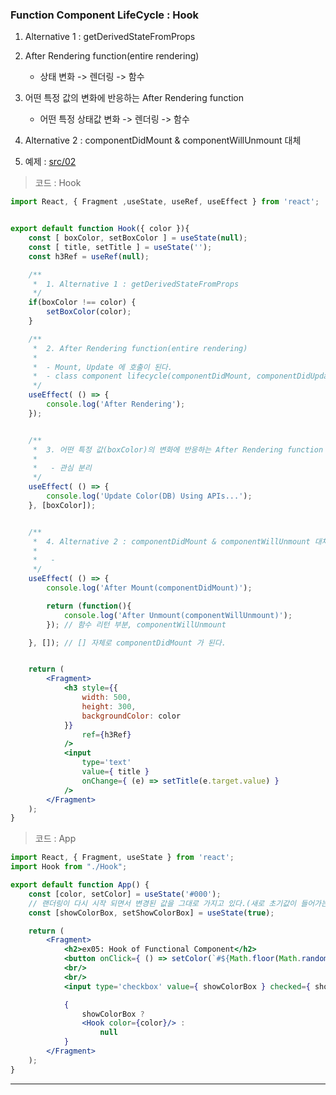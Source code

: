 ### Function Component LifeCycle : Hook

1. Alternative 1 : getDerivedStateFromProps
2. After Rendering function(entire rendering)

    - 상태 변화 -> 렌더링 -> 함수

3. 어떤 특정 값의 변화에 반응하는 After Rendering function

    - 어떤 특정 상태값 변화 -> 렌더링 -> 함수

4. Alternative 2 : componentDidMount & componentWillUnmount 대체
5. 예제 : [src/02](https://github.com/dntjd7701/react-practice/tree/main/component/ex05/src/02)


>  코드 : Hook


```jsx
import React, { Fragment ,useState, useRef, useEffect } from 'react';


export default function Hook({ color }){
    const [ boxColor, setBoxColor ] = useState(null);
    const [ title, setTitle ] = useState('');
    const h3Ref = useRef(null);

    /**
     *  1. Alternative 1 : getDerivedStateFromProps
     */
    if(boxColor !== color) {
        setBoxColor(color);
    }

    /**
     *  2. After Rendering function(entire rendering)
     *
     *  - Mount, Update 에 호출이 된다.
     *  - class component lifecycle(componentDidMount, componentDidUpdate)
     */
    useEffect( () => {
        console.log('After Rendering');
    });


    /**
     *  3. 어떤 특정 값(boxColor)의 변화에 반응하는 After Rendering function **
     *
     *   - 관심 분리
     */
    useEffect( () => {
        console.log('Update Color(DB) Using APIs...');
    }, [boxColor]);


    /**
     *  4. Alternative 2 : componentDidMount & componentWillUnmount 대체
     *
     *   -
     */
    useEffect( () => {
        console.log('After Mount(componentDidMount)');

        return (function(){
            console.log('After Unmount(componentWillUnmount)');
        }); // 함수 리턴 부분, componentWillUnmount

    }, []); // [] 자체로 componentDidMount 가 된다.


    return (
        <Fragment>
            <h3 style={{
                width: 500,
                height: 300,
                backgroundColor: color
            }}
                ref={h3Ref}
            />
            <input
                type='text'
                value={ title }
                onChange={ (e) => setTitle(e.target.value) }
            />
        </Fragment>
    );
}
```


> 코드 : App

```jsx
import React, { Fragment, useState } from 'react';
import Hook from "./Hook";

export default function App() {
    const [color, setColor] = useState('#000');
    // 랜더링이 다시 시작 되면서 변경된 값을 그대로 가지고 있다.(새로 초기값이 들어가는게 아닌.)
    const [showColorBox, setShowColorBox] = useState(true);

    return (
        <Fragment>
            <h2>ex05: Hook of Functional Component</h2>
            <button onClick={ () => setColor(`#${Math.floor(Math.random() * 16777215).toString(16)}`)}> change color</button>
            <br/>
            <br/>
            <input type='checkbox' value={ showColorBox } checked={ showColorBox } onChange={ () => setShowColorBox(!showColorBox) }/> Color Box 박스 보기

            {
                showColorBox ?
                <Hook color={color}/> :
                    null
            }
        </Fragment>
    );
}
```

---